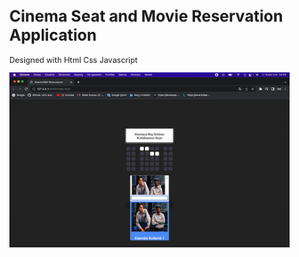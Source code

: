 <h1>Cinema Seat and Movie Reservation Application</h1>


<p>Designed with Html Css Javascript</p>

<img src="logo.gif" />
